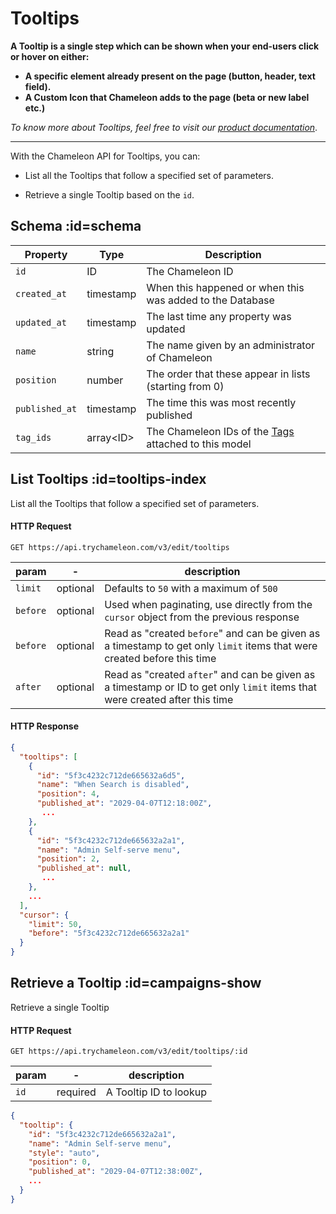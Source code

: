 # Tooltips

**A Tooltip is a single step which can be shown when your end-users click or hover on either:**

- **A specific element already present on the page (button, header, text field).**
- **A Custom Icon that Chameleon adds to the page (beta or new label etc.)**



*To know more about Tooltips, feel free to visit our [product documentation](https://help.trychameleon.com/en/articles/2177293-how-to-add-a-tooltip)*.

------



With the Chameleon API for Tooltips, you can:

- List all the Tooltips that follow a specified set of parameters.

- Retrieve a single Tooltip based on the `id`.


## Schema :id=schema

| Property | Type | Description |
| --- | --- | --- |
| `id` | ID | The Chameleon ID |
| `created_at` | timestamp | When this happened or when this was added to the Database |
| `updated_at` | timestamp | The last time any property was updated |
| `name` | string | The name given by an administrator of Chameleon |
| `position` | number | The order that these appear in lists (starting from 0) |
| `published_at` | timestamp | The time this was most recently published |
| `tag_ids` | array&lt;ID&gt; | The Chameleon IDs of the [Tags](apis/tags.md) attached to this model |


## List Tooltips :id=tooltips-index

List all the Tooltips that follow a specified set of parameters.

#### HTTP Request

```
GET https://api.trychameleon.com/v3/edit/tooltips
```

| param  | -        | description                                                  |
| ------ | -------- | ------------------------------------------------------------ |
| `limit`  | optional | Defaults to `50` with a maximum of `500`                     |
| `before` | optional | Used when paginating, use directly from the `cursor` object from the previous response |
| `before` | optional | Read as "created `before`" and can be given as a timestamp to get only `limit` items that were created before this time |
| `after`  | optional | Read as "created `after`" and can be given as a timestamp or ID to get only `limit` items that were created after this time |

#### HTTP Response

```json
{
  "tooltips": [
    {
      "id": "5f3c4232c712de665632a6d5",
      "name": "When Search is disabled",
      "position": 4,
      "published_at": "2029-04-07T12:18:00Z",
       ...
    },
    {
      "id": "5f3c4232c712de665632a2a1",
      "name": "Admin Self-serve menu",
      "position": 2,
      "published_at": null,
       ...
    },
    ...
  ],
  "cursor": {
    "limit": 50,
    "before": "5f3c4232c712de665632a2a1"
  }
}
```

## Retrieve a Tooltip :id=campaigns-show

Retrieve a single Tooltip

#### HTTP Request

```
GET https://api.trychameleon.com/v3/edit/tooltips/:id
```

| param | -        | description            |
| ----- | -------- | ---------------------- |
| `id`    | required | A Tooltip ID to lookup |

```json
{
  "tooltip": {
    "id": "5f3c4232c712de665632a2a1",
    "name": "Admin Self-serve menu",
    "style": "auto",
    "position": 0,
    "published_at": "2029-04-07T12:38:00Z",
    ...
  }
}
```
